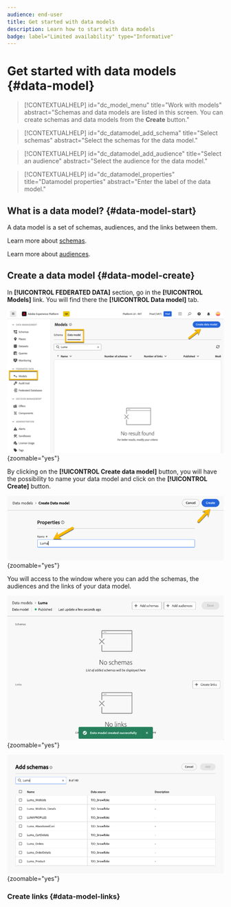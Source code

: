 ```yaml
---
audience: end-user
title: Get started with data models
description: Learn how to start with data models
badge: label="Limited availability" type="Informative"
---
```

# Get started with data models {#data-model}


>[!CONTEXTUALHELP]
>id="dc_model_menu"
>title="Work with models"
>abstract="Schemas and data models are listed in this screen. You can create schemas and data models from the **Create** button."

>[!CONTEXTUALHELP]
>id="dc_datamodel_add_schema"
>title="Select schemas"
>abstract="Select the schemas for the data model."


>[!CONTEXTUALHELP]
>id="dc_datamodel_add_audience"
>title="Select an audience"
>abstract="Select the audience for the data model."

>[!CONTEXTUALHELP]
>id="dc_datamodel_properties"
>title="Datamodel properties"
>abstract="Enter the label of the data model."


## What is a data model? {#data-model-start}

A data model is a set of schemas, audiences, and the links between them.

Learn more about [schemas](../customer/schemas.md).

Learn more about [audiences](../customer/audiences.md).

## Create a data model {#data-model-create}

In **[!UICONTROL FEDERATED DATA]** section, go in the **[!UICONTROL Models]** link. You will find there the **[!UICONTROL Data model]** tab.

![](assets/datamodel_create.png){zoomable="yes"}

By clicking on the **[!UICONTROL Create data model]** button, you will have the possibility to name your data model and click on the **[!UICONTROL Create]** button.

![](assets/datamodel_name.png){zoomable="yes"}

You will access to the window where you can add the schemas, the audiences and the links of your data model.

![](assets/datamodel_created.png){zoomable="yes"}

![](assets/datamodel_schemas.png){zoomable="yes"}

### Create links {#data-model-links}

